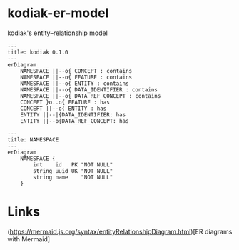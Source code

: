 # kodiak-er-model
kodiak's entity–relationship model

```mermaid
---
title: kodiak 0.1.0
---
erDiagram
    NAMESPACE ||--o{ CONCEPT : contains
    NAMESPACE ||--o{ FEATURE : contains
    NAMESPACE ||--o{ ENTITY : contains
    NAMESPACE ||--o{ DATA_IDENTIFIER : contains
    NAMESPACE ||--o{ DATA_REF_CONCEPT : contains
    CONCEPT }o..o{ FEATURE : has
    CONCEPT ||--o{ ENTITY : has
    ENTITY ||--|{DATA_IDENTIFIER: has
    ENTITY ||--o{DATA_REF_CONCEPT: has
```

```mermaid
---
title: NAMESPACE
---
erDiagram
    NAMESPACE {
        int    id   PK "NOT NULL"
        string uuid UK "NOT NULL"
        string name    "NOT NULL"
    }
```

# Links

(https://mermaid.js.org/syntax/entityRelationshipDiagram.html)[ER diagrams with Mermaid]
